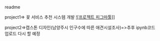 readme

project1=> 꽃 서비스 추천 시스템 개발
[![프로젝트 피그마툴]](https://www.figma.com/file/ZURdyfSSEdZP6b71SGJZVm/%EA%BD%83%ED%9E%88%EB%8B%A4?type=design&node-id=1-6&mode=design&t=jQmiVuPoui5R9ONl-0)]

project2=>캡스톤 디자인(남양주시 인구수에 따른 애견시설조사)=>추후 ipynb코드 업로드 다시 할 예정
